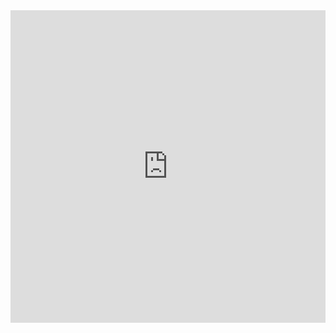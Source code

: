 
<div class="iframe-wrap">
<iframe src="https://www.qajf.epizy.com/meme" width="100%" height="500px" frameborder="0"></iframe>
</div> 
